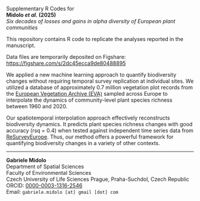 Supplementary R Codes for  
**Midolo *et al.* (2025)**  
*Six decades of losses and gains in alpha diversity of European plant communities*

This repository contains R code to replicate the analyses reported in the manuscript.

Data files are temporarily deposited on Figshare: https://figshare.com/s/2dc45ecca9de80488895

We applied a new machine learning approach to quantify biodiversity changes without requiring temporal survey replication at individual sites. We utilized a database of approximately 0.7 million vegetation plot records from the [European Vegetation Archive (EVA)](https://euroveg.org/eva-database/) sampled across Europe to interpolate the dynamics of community-level plant species richness between 1960 and 2020.

Our spatiotemporal interpolation approach effectively reconstructs biodiversity dynamics. It predicts plant species richness changes with good accuracy (rsq = 0.4) when tested against independent time series data from [ReSurveyEurope](https://euroveg.org/resurvey/). Thus, our method offers a powerful framework for quantifying biodiversity changes in a variety of other contexts.

---

**Gabriele Midolo**  
Department of Spatial Sciences  
Faculty of Environmental Sciences  
Czech University of Life Sciences Prague, Praha-Suchdol, Czech Republic  
ORCID: [0000-0003-1316-2546](https://orcid.org/0000-0003-1316-2546)  
Email: `gabriele.midolo [at] gmail [dot] com`
